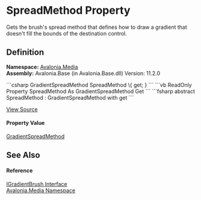 # SpreadMethod Property


Gets the brush's spread method that defines how to draw a gradient that doesn't fill the bounds of the destination control.



## Definition
**Namespace:** <a href="N_Avalonia_Media">Avalonia.Media</a>  
**Assembly:** Avalonia.Base (in Avalonia.Base.dll) Version: 11.2.0

<Tabs groupId="api-code-preview">
<TabItem value="csharp" label="C#">
```csharp
GradientSpreadMethod SpreadMethod \{ get; }
```
</TabItem>
<TabItem value="vb" label="VB">
```vb
ReadOnly Property SpreadMethod As GradientSpreadMethod
	Get
```
</TabItem>
<TabItem value="fsharp" label="F#">
```fsharp
abstract SpreadMethod : GradientSpreadMethod with get
```
</TabItem>
</Tabs>



<a href="https://github.com/AvaloniaUI/Avalonia/tree/master/src/Avalonia.Base/Media/IGradientBrush.cs" title="View the source code">View Source</a>



#### Property Value
<a href="T_Avalonia_Media_GradientSpreadMethod">GradientSpreadMethod</a>

## See Also


#### Reference
<a href="T_Avalonia_Media_IGradientBrush">IGradientBrush Interface</a>  
<a href="N_Avalonia_Media">Avalonia.Media Namespace</a>  
